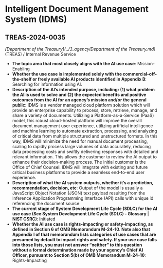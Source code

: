 # Intelligent Document Management System (IDMS)
## TREAS-2024-0035
_[Department of the Treasury](../3_agency/Department of the Treasury.md)_ (TREAS) / Internal Revenue Service


+ **The topic area that most closely aligns with the AI use case**: Mission-Enabling
+ **Whether the use case is implemented solely with the commercial-off-the-shelf or freely available AI products identified in Appendix B**: Searching for information using AI.
+ **Description of the AI’s intended purpose, including: (1) what problem the AI is used to solve and (2) the expected benefits and positive outcomes from the AI for an agency’s mission and/or the general public**: IDMS is a vendor managed cloud platform solution which will provide an enterprise capability to process, store, retrieve, manage, and share a variety of documents.  Utilizing a Platform-as-a-Service (PaaS) model, this robust cloud-hosted platform will improve the overall document management user experience, utilizing artificial intelligence and machine learning to automate extraction, processing, and analyzing of critical data from multiple structured and unstructured formats.  In this way, IDMS will minimize the need for manual document processing, scaling to rapidly process large volumes of data accurately, reducing data processing costs and swiftly delivering responses with detailed and relevant information.  This allows the customer to review the AI output to enhance their decision-making process.  The initial customer is the Office of Chief Counsel. IDMS will integrate with existing and future critical business platforms to provide a seamless end-to-end user experience.
+ **Description of what the AI system outputs, whether it’s a prediction, recommendation, decision, etc**: Output of the model is usually a JavaScript Object Notation (JSON) text payload resulting from the Inference Application Programming Interface (API) calls with unique id referencing the document source
+ **The current stage of System Development Life Cycle (SDLC) for the AI use case (See System Development Life Cycle (SDLC) - Glossary | NIST CSRC)**: Initiated
+ **Whether the AI use case is rights-impacting or safety-impacting, as defined in Section 6 of OMB Memorandum M-24-10. Note also that Appendix I of that memorandum lists categories of use cases that are presumed by default to impact rights and safety. If your use case falls into those lists, you must not answer “neither” to this question without a formal determination made by your agency’s Chief AI Officer, pursuant to Section 5(b) of OMB Memorandum M-24-10**: Rights-Impacting
